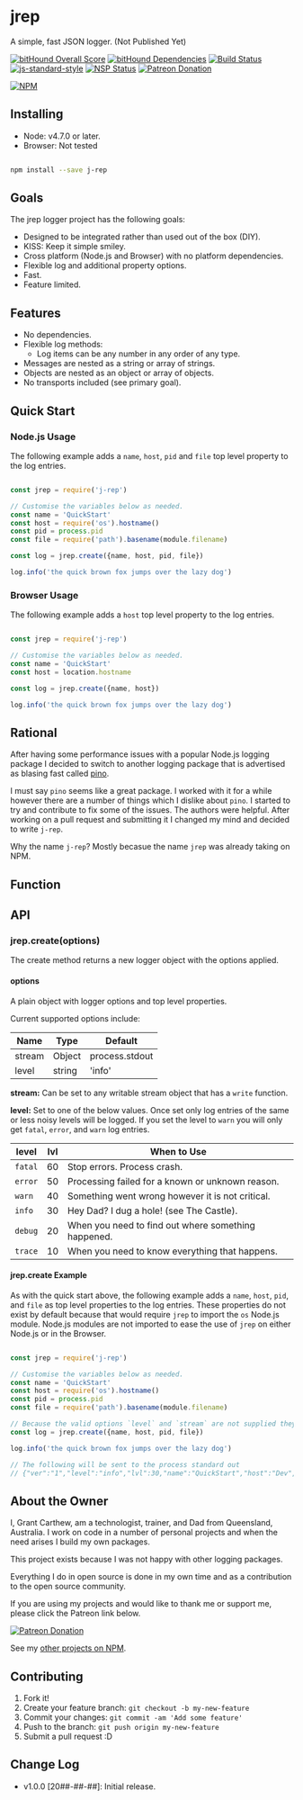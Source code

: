 # jrep

A simple, fast JSON logger. (Not Published Yet)

[![bitHound Overall Score][bithound-overall-image]][bithound-overall-url]
[![bitHound Dependencies][bithound-dep-image]][bithound-dep-url]
[![Build Status][travisci-image]][travisci-url]
[![js-standard-style][js-standard-image]][js-standard-url]
[![NSP Status][nsp-image]][nsp-url]
[![Patreon Donation][patreon-image]][patreon-url]

[![NPM][nodei-npm-image]][nodei-npm-url]


## Installing

* Node: v4.7.0 or later.
* Browser: Not tested

```sh

npm install --save j-rep

```
## Goals

The jrep logger project has the following goals:

* Designed to be integrated rather than used out of the box (DIY).
* KISS: Keep it simple smiley.
* Cross platform (Node.js and Browser) with no platform dependencies.
* Flexible log and additional property options.
* Fast.
* Feature limited.

## Features

* No dependencies.
* Flexible log methods:
  * Log items can be any number in any order of any type.
* Messages are nested as a string or array of strings.
* Objects are nested as an object or array of objects.
* No transports included (see primary goal).

## Quick Start

### Node.js Usage

The following example adds a `name`, `host`, `pid` and `file` top level property to the log entries.

```js

const jrep = require('j-rep')

// Customise the variables below as needed.
const name = 'QuickStart'
const host = require('os').hostname()
const pid = process.pid
const file = require('path').basename(module.filename)

const log = jrep.create({name, host, pid, file})

log.info('the quick brown fox jumps over the lazy dog')

```

### Browser Usage

The following example adds a `host` top level property to the log entries.

```js

const jrep = require('j-rep')

// Customise the variables below as needed.
const name = 'QuickStart'
const host = location.hostname

const log = jrep.create({name, host})

log.info('the quick brown fox jumps over the lazy dog')

```


## Rational

After having some performance issues with a popular Node.js logging package I decided to switch to another logging package that is advertised as blasing fast called [pino][pino-url].

I must say `pino` seems like a great package. I worked with it for a while however there are a number of things which I dislike about `pino`. I started to try and contribute to fix some of the issues. The authors were helpful. After working on a pull request and submitting it I changed my mind and decided to write `j-rep`.

Why the name `j-rep`? Mostly becasue the name `jrep` was already taking on NPM.

## Function



## API

### jrep.create(options)

The create method returns a new logger object with the options applied.

#### options

A plain object with logger options and top level properties.

Current supported options include:

| Name   | Type   | Default        |
|--------|--------|----------------|
| stream | Object | process.stdout |
| level  | string | 'info'         |

__stream:__ Can be set to any writable stream object that has a `write` function.

__level:__ Set to one of the below values. Once set only log entries of the same or less noisy levels will be logged. If you set the level to `warn` you will only get `fatal`, `error`, and `warn` log entries.

| level   | lvl | When to Use                                         |
|---------|-----|-----------------------------------------------------|
| `fatal` | 60  | Stop errors. Process crash.                         |
| `error` | 50  | Processing failed for a known or unknown reason.    |
| `warn`  | 40  | Something went wrong however it is not critical.    |
| `info`  | 30  | Hey Dad? I dug a hole! (see The Castle).            |
| `debug` | 20  | When you need to find out where something happened. |
| `trace` | 10  | When you need to know everything that happens.      |


#### jrep.create Example

As with the quick start above, the following example adds a `name`, `host`, `pid`, and `file` as top level properties to the log entries. These properties do not exist by default because that would require `jrep` to import the `os` Node.js module. Node.js modules are not imported to ease the use of `jrep` on either Node.js or in the Browser.

```js

const jrep = require('j-rep')

// Customise the variables below as needed.
const name = 'QuickStart'
const host = require('os').hostname()
const pid = process.pid
const file = require('path').basename(module.filename)

// Because the valid options `level` and `stream` are not supplied they are set to the defaults.
const log = jrep.create({name, host, pid, file})

log.info('the quick brown fox jumps over the lazy dog')

// The following will be sent to the process standard out
// {"ver":"1","level":"info","lvl":30,"name":"QuickStart","host":"Dev","pid":"5009","file":"example.js","time":1524902250052,"msg":"the quick brown fox jumps over the lazy dog","data":""}

```

## About the Owner

I, Grant Carthew, am a technologist, trainer, and Dad from Queensland, Australia. I work on code in a number of personal projects and when the need arises I build my own packages.

This project exists because I was not happy with other logging packages.

Everything I do in open source is done in my own time and as a contribution to the open source community.

If you are using my projects and would like to thank me or support me, please click the Patreon link below.

[![Patreon Donation][patreon-image]][patreon-url]

See my [other projects on NPM](https://www.npmjs.com/~grantcarthew).

## Contributing

1.  Fork it!
2.  Create your feature branch: `git checkout -b my-new-feature`
3.  Commit your changes: `git commit -am 'Add some feature'`
4.  Push to the branch: `git push origin my-new-feature`
5.  Submit a pull request :D

## Change Log

- v1.0.0 [20##-##-##]: Initial release. 

[bithound-overall-image]: https://www.bithound.io/github/grantcarthew/#####################/badges/score.svg
[bithound-overall-url]: https://www.bithound.io/github/grantcarthew/#####################
[bithound-dep-image]: https://www.bithound.io/github/grantcarthew/#####################/badges/dependencies.svg
[bithound-dep-url]: https://www.bithound.io/github/grantcarthew/#####################/master/dependencies/npm
[travisci-image]: https://travis-ci.org/grantcarthew/#####################.svg?branch=master
[travisci-url]: https://travis-ci.org/grantcarthew/#####################
[js-standard-image]: https://img.shields.io/badge/code%20style-standard-brightgreen.svg
[js-standard-url]: http://standardjs.com/
[bithound-code-image]: https://www.bithound.io/github/grantcarthew/#####################/badges/code.svg
[bithound-code-url]: https://www.bithound.io/github/grantcarthew/#####################
[nsp-image]: https://nodesecurity.io/orgs/openjs/projects/######################/badge
[nsp-url]: https://nodesecurity.io/orgs/openjs/projects/#######################
[patreon-image]: https://img.shields.io/badge/patreon-donate-yellow.svg
[patreon-url]: https://www.patreon.com/grantcarthew
[nodei-npm-image]: https://nodei.co/npm/####################.png?downloads=true&downloadRank=true&stars=true
[nodei-npm-url]: https://nodei.co/npm/#####################/
[pino-url]: https://www.npmjs.com/package/pino
